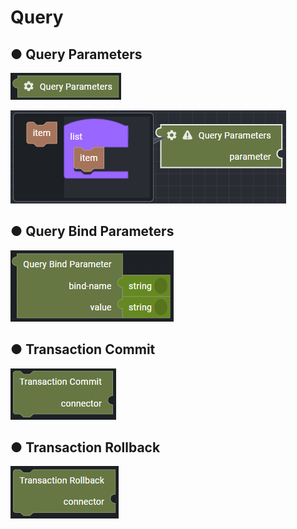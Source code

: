 # Query

## ● Query Parameters

![](../../../.gitbook/assets/image%20%28247%29.png)

![](../../../.gitbook/assets/image%20%28285%29.png)

## ● Query Bind Parameters

![](../../../.gitbook/assets/image%20%28310%29.png)

## ● Transaction Commit

![](../../../.gitbook/assets/image%20%28243%29.png)

## ● Transaction Rollback

![](../../../.gitbook/assets/image%20%28259%29.png)

